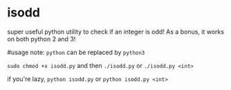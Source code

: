 # isodd
super useful python utility to check if an integer is odd!
As a bonus, it works on both python 2 and 3!

#usage
note: `python` can be replaced by `python3`

`sudo chmod +x isodd.py` and then `./isodd.py` or `./isodd.py <int>`

if you're lazy,
`python isodd.py` or `python isodd.py <int>`
